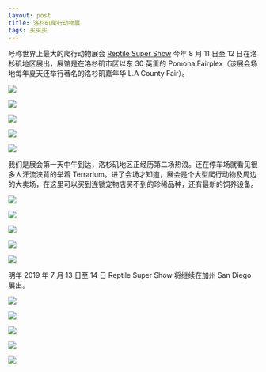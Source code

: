 ```yaml
---
layout: post
title: 洛杉矶爬行动物展
tags: 买买买
---
```


号称世界上最大的爬行动物展会 [Reptile Super Show](http://reptilesupershow.com/los-angeles/) 今年 8 月 11 日至 12 日在洛杉矶地区展出，展馆是在洛杉矶市区以东 30 英里的 Pomona Fairplex（该展会场地每年夏天还举行著名的洛杉矶嘉年华 L.A County Fair）。

![](https://i.v2ex.co/FaqBHXt8.jpeg)

![](https://i.v2ex.co/aMOzL5WZ.jpeg)

![](https://i.v2ex.co/8AMtekr5.jpeg)

![](https://i.v2ex.co/9fdS3E26.jpeg)

![](https://i.v2ex.co/DqsZ18uv.jpeg)


我们是展会第一天中午到达，洛杉矶地区正经历第二场热浪。还在停车场就看见很多人汗流浃背的举着 Terrarium。进了会场才知道，展会是个大型爬行动物及周边的大卖场，在这里可以买到连锁宠物店买不到的珍稀品种，还有最新的饲养设备。

![](https://i.v2ex.co/vBP4v5hB.jpeg)

![](https://i.v2ex.co/5ZmXKLOP.jpeg)

![](https://i.v2ex.co/Z1dHmo2u.jpeg)

![](https://i.v2ex.co/NqN771h4.jpeg)

![](https://i.v2ex.co/21Mi41EX.jpeg)

明年  2019 年 7 月 13 日至 14 日  Reptile Super Show 将继续在加州 San Diego 展出。

![](https://i.v2ex.co/nf2Lx2k1.jpeg)

![](https://i.v2ex.co/Rx7JKU1i.jpeg)

![](https://i.v2ex.co/5RC6g10t.jpeg)

![](https://i.v2ex.co/Z1dHmo2u.jpeg)

![](https://i.v2ex.co/7pk833x0.jpeg)
